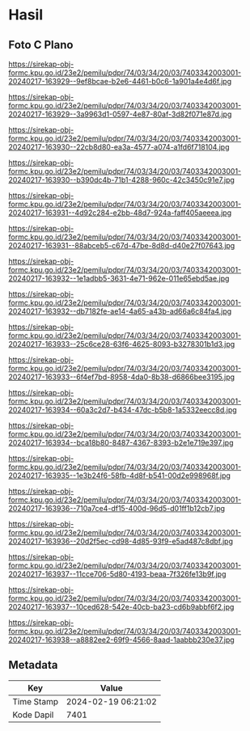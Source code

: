 # Hasil

## Foto C Plano

https://sirekap-obj-formc.kpu.go.id/23e2/pemilu/pdpr/74/03/34/20/03/7403342003001-20240217-163929--9ef8bcae-b2e6-4461-b0c6-1a901a4e4d6f.jpg

https://sirekap-obj-formc.kpu.go.id/23e2/pemilu/pdpr/74/03/34/20/03/7403342003001-20240217-163929--3a9963d1-0597-4e87-80af-3d82f071e87d.jpg

https://sirekap-obj-formc.kpu.go.id/23e2/pemilu/pdpr/74/03/34/20/03/7403342003001-20240217-163930--22cb8d80-ea3a-4577-a074-a1fd6f718104.jpg

https://sirekap-obj-formc.kpu.go.id/23e2/pemilu/pdpr/74/03/34/20/03/7403342003001-20240217-163930--b390dc4b-71b1-4288-960c-42c3450c91e7.jpg

https://sirekap-obj-formc.kpu.go.id/23e2/pemilu/pdpr/74/03/34/20/03/7403342003001-20240217-163931--4d92c284-e2bb-48d7-924a-faff405aeeea.jpg

https://sirekap-obj-formc.kpu.go.id/23e2/pemilu/pdpr/74/03/34/20/03/7403342003001-20240217-163931--88abceb5-c67d-47be-8d8d-d40e27f07643.jpg

https://sirekap-obj-formc.kpu.go.id/23e2/pemilu/pdpr/74/03/34/20/03/7403342003001-20240217-163932--1e1adbb5-3631-4e71-962e-011e65ebd5ae.jpg

https://sirekap-obj-formc.kpu.go.id/23e2/pemilu/pdpr/74/03/34/20/03/7403342003001-20240217-163932--db7182fe-ae14-4a65-a43b-ad66a6c84fa4.jpg

https://sirekap-obj-formc.kpu.go.id/23e2/pemilu/pdpr/74/03/34/20/03/7403342003001-20240217-163933--25c6ce28-63f6-4625-8093-b3278301b1d3.jpg

https://sirekap-obj-formc.kpu.go.id/23e2/pemilu/pdpr/74/03/34/20/03/7403342003001-20240217-163933--6f4ef7bd-8958-4da0-8b38-d6866bee3195.jpg

https://sirekap-obj-formc.kpu.go.id/23e2/pemilu/pdpr/74/03/34/20/03/7403342003001-20240217-163934--60a3c2d7-b434-47dc-b5b8-1a5332eecc8d.jpg

https://sirekap-obj-formc.kpu.go.id/23e2/pemilu/pdpr/74/03/34/20/03/7403342003001-20240217-163934--bca18b80-8487-4367-8393-b2e1e719e397.jpg

https://sirekap-obj-formc.kpu.go.id/23e2/pemilu/pdpr/74/03/34/20/03/7403342003001-20240217-163935--1e3b24f6-58fb-4d8f-b541-00d2e998968f.jpg

https://sirekap-obj-formc.kpu.go.id/23e2/pemilu/pdpr/74/03/34/20/03/7403342003001-20240217-163936--710a7ce4-df15-400d-96d5-d01ff1b12cb7.jpg

https://sirekap-obj-formc.kpu.go.id/23e2/pemilu/pdpr/74/03/34/20/03/7403342003001-20240217-163936--20d2f5ec-cd98-4d85-93f9-e5ad487c8dbf.jpg

https://sirekap-obj-formc.kpu.go.id/23e2/pemilu/pdpr/74/03/34/20/03/7403342003001-20240217-163937--11cce706-5d80-4193-beaa-7f326fe13b9f.jpg

https://sirekap-obj-formc.kpu.go.id/23e2/pemilu/pdpr/74/03/34/20/03/7403342003001-20240217-163937--10ced628-542e-40cb-ba23-cd6b9abbf6f2.jpg

https://sirekap-obj-formc.kpu.go.id/23e2/pemilu/pdpr/74/03/34/20/03/7403342003001-20240217-163938--a8882ee2-69f9-4566-8aad-1aabbb230e37.jpg


## Metadata

| Key        | Value               |
| ---------- | ------------------- |
| Time Stamp | 2024-02-19 06:21:02 |
| Kode Dapil | 7401                |



